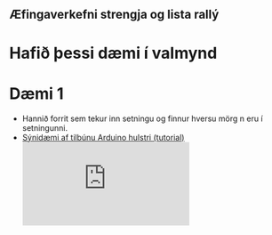 ## Æfingaverkefni strengja og lista rallý

# Hafið þessi dæmi í valmynd
# Dæmi 1
* Hannið forrit sem tekur inn setningu og finnur hversu mörg n eru í setningunni.
* [Sýnidæmi af tilbúnu Arduino hulstri (tutorial)](https://www.tinkercad.com/learn/overview/OAA3GFTIRXTO5NZ;collectionId=OY5L5E8IRXTI47Z)
![mynd](https://github.com/konni123/git_verkefni/blob/master/Docs/teikning_1.stl)
